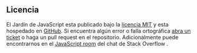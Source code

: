 ## Licencia

El Jardín de JavaScript esta publicado bajo la [licencia MIT][1] y esta hospedado
en [GitHub][2]. Si encuentra algún error o falla ortográfica [abra un ticket][3] o
haga un pull request en el repositorio. Adicionalmente puede encontrarnos en el 
[JavaScript room][4] del chat de Stack Overflow . 

[1]: https://github.com/BonsaiDen/JavaScript-Garden/blob/next/LICENSE
[2]: https://github.com/BonsaiDen/JavaScript-Garden
[3]: https://github.com/BonsaiDen/JavaScript-Garden/issues
[4]: http://chat.stackoverflow.com/rooms/17/javascript


